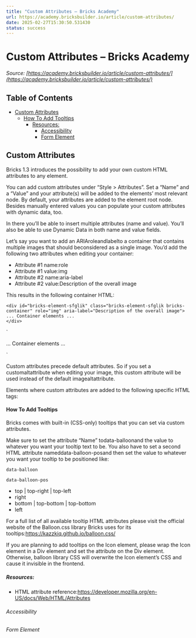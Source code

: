 ```yaml
---
title: "Custom Attributes – Bricks Academy"
url: https://academy.bricksbuilder.io/article/custom-attributes/
date: 2025-02-27T15:30:50.531430
status: success
---
```


# Custom Attributes – Bricks Academy

*Source: [https://academy.bricksbuilder.io/article/custom-attributes/](https://academy.bricksbuilder.io/article/custom-attributes/)*

## Table of Contents

- [Custom Attributes](#custom-attributes)
    - [How To Add Tooltips](#how-to-add-tooltips)
      - [Resources:](#resources)
        - [Accessibility](#accessibility)
        - [Form Element](#form-element)

## Custom Attributes

Bricks 1.3 introduces the possibility to add your own custom HTML attributes to any element.

You can add custom attributes under “Style > Attributes”. Set a “Name” and a “Value” and your attribute(s) will be added to the elements’ most relevant node. By default, your attributes are added to the element root node. Besides manually entered values you can populate your custom attributes with dynamic data, too.

In there you’ll be able to insert multiple attributes (name and value). You’ll also be able to use Dynamic Data in both name and value fields.

Let’s say you want to add an ARIAroleandlabelto a container that contains multiple images that should beconsidered as a single image. You’d add the following two attributes when editing your container:

- Attribute #1 name:role
- Attribute #1 value:img
- Attribute #2 name:aria-label
- Attribute #2 value:Description of the overall image

This results in the following container HTML:

```
<div id="bricks-element-sfglik" class="bricks-element-sfglik bricks-container" role="img" aria-label="Description of the overall image">
... Container elements ...
</div>
```

`<div id="bricks-element-sfglik" class="bricks-element-sfglik bricks-container" role="img" aria-label="Description of the overall image">
... Container elements ...
</div>`

Custom attributes precede default attributes. So if you set a customaltattribute when editing your image, this custom attribute will be used instead of the default imagealtattribute.

Elements where custom attributes are added to the following specific HTML tags:

#### How To Add Tooltips

Bricks comes with built-in (CSS-only) tooltips that you can set via custom attributes.

Make sure to set the attribute “Name” todata-balloonand the value to whatever you want your tooltip text to be. You also have to set a second HTML attribute nameddata-balloon-posand then set the value to whatever you want your tooltip to be positioned like:

`data-balloon`

`data-balloon-pos`

- top | top-right | top-left
- right
- bottom | top-bottom | top-bottom
- left

For a full list of all available tooltip HTML attributes please visit the official website of the Balloon.css library Bricks uses for its tooltips:https://kazzkiq.github.io/balloon.css/

If you are planning to add tooltips on the Icon element, please wrap the Icon element in a Div element and set the attribute on the Div element. Otherwise, balloon library CSS will overwrite the Icon element’s CSS and cause it invisible in the frontend.

##### Resources:

- HTML attribute reference:https://developer.mozilla.org/en-US/docs/Web/HTML/Attributes

###### Accessibility

###### Form Element

